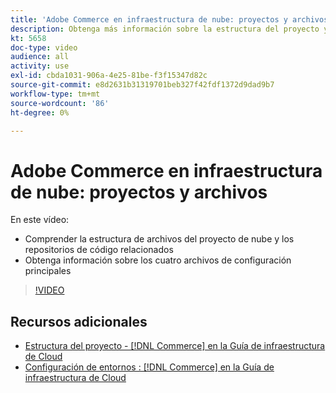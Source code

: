 ```yaml
---
title: 'Adobe Commerce en infraestructura de nube: proyectos y archivos'
description: Obtenga más información sobre la estructura del proyecto y los archivos .yaml. Comprenda la estructura de archivos del proyecto de Cloud y todos los repositorios necesarios.
kt: 5658
doc-type: video
audience: all
activity: use
exl-id: cbda1031-906a-4e25-81be-f3f15347d82c
source-git-commit: e8d2631b31319701beb327f42fdf1372d9dad9b7
workflow-type: tm+mt
source-wordcount: '86'
ht-degree: 0%

---
```


# Adobe Commerce en infraestructura de nube: proyectos y archivos

En este vídeo:

- Comprender la estructura de archivos del proyecto de nube y los repositorios de código relacionados
- Obtenga información sobre los cuatro archivos de configuración principales

>[!VIDEO](https://video.tv.adobe.com/v/35694?quality=12&learn=on)

## Recursos adicionales

- [Estructura del proyecto - [!DNL Commerce] en la Guía de infraestructura de Cloud](https://experienceleague.adobe.com/docs/commerce-cloud-service/user-guide/project/file-structure.html)
- [Configuración de entornos : [!DNL Commerce] en la Guía de infraestructura de Cloud](https://experienceleague.adobe.com/docs/commerce-cloud-service/user-guide/configure/overview.html)
